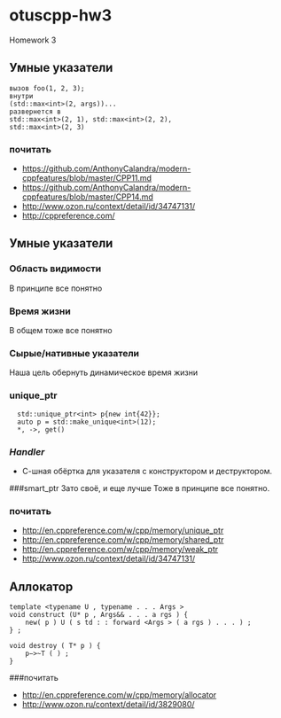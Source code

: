 # otuscpp-hw3
Homework 3

## Умные указатели
```
вызов foo(1, 2, 3);
внутри
(std::max<int>(2, args))...
развернется в
std::max<int>(2, 1), std::max<int>(2, 2),
std::max<int>(2, 3)
```

### почитать
- https://github.com/AnthonyCalandra/modern-cppfeatures/blob/master/CPP11.md
- https://github.com/AnthonyCalandra/modern-cppfeatures/blob/master/CPP14.md
- http://www.ozon.ru/context/detail/id/34747131/
- http://cppreference.com/


## Умные указатели
### Область видимости
В принципе все понятно
### Время жизни
В общем тоже все понятно
### Сырые/нативные указатели
Наша цель обернуть динамическое время жизни

### unique_ptr
```
  std::unique_ptr<int> p{new int{42}};
  auto p = std::make_unique<int>(12);
  *, ->, get()
```

### *Handler*
- С-шная обёртка для указателя с конструктором и деструктором.

###smart_ptr Зато своё, и еще лучше
Тоже в принципе все понятно.
### почитать
- http://en.cppreference.com/w/cpp/memory/unique_ptr
- http://en.cppreference.com/w/cpp/memory/shared_ptr
- http://en.cppreference.com/w/cpp/memory/weak_ptr
- http://www.ozon.ru/context/detail/id/34747131/

## Аллокатор

```
template <typename U , typename . . . Args >
void construct (U* p , Args&& . . . a rgs ) {
    new( p ) U ( s td : : forward <Args > ( a rgs ) . . . ) ;
} ;
```
```
void destroy ( T* p ) {
    p−>~T ( ) ;
}
```
###почитать
- http://en.cppreference.com/w/cpp/memory/allocator
- http://www.ozon.ru/context/detail/id/3829080/
